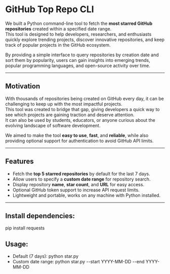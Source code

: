 # GitHub Top Repo CLI

We built a Python command-line tool to fetch the **most starred GitHub repositories** created within a specified date range.  
This tool is designed to help developers, researchers, and enthusiasts quickly explore trending projects, discover innovative repositories, and keep track of popular projects in the GitHub ecosystem.  

By providing a simple interface to query repositories by creation date and sort them by popularity, users can gain insights into emerging trends, popular programming languages, and open-source activity over time.

---

## Motivation

With thousands of repositories being created on GitHub every day, it can be challenging to keep up with the most impactful projects.  
This tool was created to bridge that gap, giving developers a quick way to see which projects are gaining traction and deserve attention.  
It can also be used by students, educators, or anyone curious about the evolving landscape of software development.

We aimed to make the tool **easy to use**, **fast**, and **reliable**, while also providing optional support for authentication to avoid GitHub API limits.

---

## Features

- Fetch the **top 5 starred repositories** by default for the last 7 days.
- Allow users to specify a **custom date range** for repository search.
- Display repository **name**, **star count**, and **URL** for easy access.
- Optional GitHub token support to increase API request limits.
- Lightweight and portable, works on any machine with Python installed.

---

## Install dependencies:

pip install requests

## Usage:
- Default (7 days): python star.py
- Custom date range: python star.py --start YYYY-MM-DD --end YYYY-MM-DD

